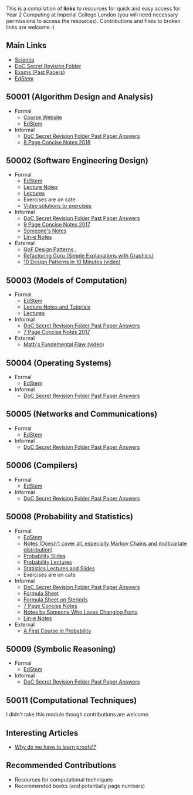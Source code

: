This is a compilation of **links** to resources for quick and easy access for Year 2 Computing at Imperial College London (you will need necessary permissions to access the resources). Contributions and fixes to broken links are welcome :)

## Main Links
- [Scientia](https://scientia.doc.ic.ac.uk/2122/modules)
- [DoC Secret Revision Folder](https://imperiallondon-my.sharepoint.com/personal/comparn_ic_ac_uk/_layouts/15/onedrive.aspx?FolderCTID=0x0120003E6EB4970049CD478091BA8D73740DEE&id=%2Fpersonal%2Fcomparn%5Fic%5Fac%5Fuk%2FDocuments%2FDoC%20Secret%20Revision%20Folder%2FSecond%20Year)
- [Exams (Past Papers)](https://exams.doc.ic.ac.uk/)
- [EdStem](https://edstem.org/us/courses/14737/discussion/)

## 50001 (Algorithm Design and Analysis)
- Formal
  - [Course Website](https://zenzike.com/algo/)
  - [EdStem](https://edstem.org/us/courses/14694/discussion/)
- Informal
  - [DoC Secret Revision Folder Past Paper Answers](https://imperiallondon-my.sharepoint.com/personal/comparn_ic_ac_uk/_layouts/15/onedrive.aspx?FolderCTID=0x0120003E6EB4970049CD478091BA8D73740DEE&id=%2Fpersonal%2Fcomparn%5Fic%5Fac%5Fuk%2FDocuments%2FDoC%20Secret%20Revision%20Folder%2FSecond%20Year%2FAlgorithms%202%20%2D%20SEA)
  - [8 Page Concise Notes 2018](https://imperiallondon-my.sharepoint.com/personal/comparn_ic_ac_uk/_layouts/15/onedrive.aspx?FolderCTID=0x0120003E6EB4970049CD478091BA8D73740DEE&id=%2Fpersonal%2Fcomparn%5Fic%5Fac%5Fuk%2FDocuments%2FDoC%20Secret%20Revision%20Folder%2FSecond%20Year%2FNotes%2F202%20%2D%20Spooner%2Epdf&parent=%2Fpersonal%2Fcomparn%5Fic%5Fac%5Fuk%2FDocuments%2FDoC%20Secret%20Revision%20Folder%2FSecond%20Year%2FNotes)

## 50002 (Software Engineering Design)
- Formal
  - [EdStem](https://edstem.org/us/courses/14695/discussion/)
  - [Lecture Notes](https://scientia.doc.ic.ac.uk/2122/modules/50002/resources/Lecture%20Notes)
  - [Lectures](https://scientia.doc.ic.ac.uk/2122/modules/50002/resources/Lectures)
  - Exercises are on cate
  - [Video solutions to exercises](https://scientia.doc.ic.ac.uk/2122/modules/50002/resources/Suggested%20Solutions)
- Informal
  - [DoC Secret Revision Folder Past Paper Answers](https://imperiallondon-my.sharepoint.com/personal/comparn_ic_ac_uk/_layouts/15/onedrive.aspx?FolderCTID=0x0120003E6EB4970049CD478091BA8D73740DEE&id=%2Fpersonal%2Fcomparn%5Fic%5Fac%5Fuk%2FDocuments%2FDoC%20Secret%20Revision%20Folder%2FSecond%20Year%2FSED)
  - [9 Page Concise Notes 2017](https://imperiallondon-my.sharepoint.com/personal/comparn_ic_ac_uk/_layouts/15/onedrive.aspx?FolderCTID=0x0120003E6EB4970049CD478091BA8D73740DEE&id=%2Fpersonal%2Fcomparn%5Fic%5Fac%5Fuk%2FDocuments%2FDoC%20Secret%20Revision%20Folder%2FSecond%20Year%2FNotes%2F220%20%2D%20Spooner%2Epdf&parent=%2Fpersonal%2Fcomparn%5Fic%5Fac%5Fuk%2FDocuments%2FDoC%20Secret%20Revision%20Folder%2FSecond%20Year%2FNotes)
  - [Someone's Notes](https://imperiallondon-my.sharepoint.com/:w:/r/personal/comparn_ic_ac_uk/_layouts/15/Doc.aspx?sourcedoc=%7B1789C69B-3C12-4915-9CB3-C16132AE42F1%7D&file=220.docx&action=default&mobileredirect=true)
  - [Lin-e Notes](https://imperiallondon-my.sharepoint.com/personal/comparn_ic_ac_uk/_layouts/15/onedrive.aspx?FolderCTID=0x0120003E6EB4970049CD478091BA8D73740DEE&id=%2Fpersonal%2Fcomparn%5Fic%5Fac%5Fuk%2FDocuments%2FDoC%20Secret%20Revision%20Folder%2FSecond%20Year%2FNotes%2Fco220%20%28Software%20Engineering%20Design%29%2Epdf&parent=%2Fpersonal%2Fcomparn%5Fic%5Fac%5Fuk%2FDocuments%2FDoC%20Secret%20Revision%20Folder%2FSecond%20Year%2FNotes)
- External
  - [GoF Design Patterns](https://b-ok.cc/book/632706/5b3eff) [.](https://p300.zlibcdn.com/dtoken/20b1fbcd7ead8897109d659cdfa0b4b8)
  - [Refactoring Guru (Simple Explanations with Graphics)](https://refactoring.guru/design-patterns/catalog)
  - [10 Design Patterns in 10 Minutes (video)](https://www.youtube.com/watch?v=tv-_1er1mWI)

## 50003 (Models of Computation)
- Formal
  - [EdStem](https://edstem.org/us/courses/14696/discussion/)
  - [Lecture Notes and Tutorials](https://scientia.doc.ic.ac.uk/2122/modules/50003/resources/Course%20Material)
  - [Lectures](https://imperial.cloud.panopto.eu/Panopto/Pages/Sessions/List.aspx#folderID=%22d3a860dd-9b1c-40c6-adfe-adb400e57a4c%22)
- Informal
  - [DoC Secret Revision Folder Past Paper Answers](https://imperiallondon-my.sharepoint.com/personal/comparn_ic_ac_uk/_layouts/15/onedrive.aspx?FolderCTID=0x0120003E6EB4970049CD478091BA8D73740DEE&id=%2Fpersonal%2Fcomparn%5Fic%5Fac%5Fuk%2FDocuments%2FDoC%20Secret%20Revision%20Folder%2FSecond%20Year%2FModels%20of%20Computation)
  - [7 Page Concise Notes 2017](https://imperiallondon-my.sharepoint.com/personal/comparn_ic_ac_uk/_layouts/15/onedrive.aspx?FolderCTID=0x0120003E6EB4970049CD478091BA8D73740DEE&id=%2Fpersonal%2Fcomparn%5Fic%5Fac%5Fuk%2FDocuments%2FDoC%20Secret%20Revision%20Folder%2FSecond%20Year%2FNotes%2F240%20%2D%20Spooner%2Epdf&parent=%2Fpersonal%2Fcomparn%5Fic%5Fac%5Fuk%2FDocuments%2FDoC%20Secret%20Revision%20Folder%2FSecond%20Year%2FNotes)
- External
  - [Math's Fundemental Flaw (video)](https://www.youtube.com/watch?v=HeQX2HjkcNo)

## 50004 (Operating Systems)
- Formal
  - [EdStem](https://edstem.org/us/courses/14697/discussion/)
- Informal
  - [DoC Secret Revision Folder Past Paper Answers](https://imperiallondon-my.sharepoint.com/personal/comparn_ic_ac_uk/_layouts/15/onedrive.aspx?FolderCTID=0x0120003E6EB4970049CD478091BA8D73740DEE&id=%2Fpersonal%2Fcomparn%5Fic%5Fac%5Fuk%2FDocuments%2FDoC%20Secret%20Revision%20Folder%2FSecond%20Year%2FOperating%20Systems)

## 50005 (Networks and Communications)
- Formal
  - [EdStem](https://edstem.org/us/courses/14745/discussion/)
- Informal
  - [DoC Secret Revision Folder Past Paper Answers](https://imperiallondon-my.sharepoint.com/personal/comparn_ic_ac_uk/_layouts/15/onedrive.aspx?FolderCTID=0x0120003E6EB4970049CD478091BA8D73740DEE&id=%2Fpersonal%2Fcomparn%5Fic%5Fac%5Fuk%2FDocuments%2FDoC%20Secret%20Revision%20Folder%2FSecond%20Year%2FNetworks%20and%20Communications)

## 50006 (Compilers)
- Formal
  - [EdStem](https://edstem.org/us/courses/14746/discussion/)
- Informal
  - [DoC Secret Revision Folder Past Paper Answers](https://imperiallondon-my.sharepoint.com/personal/comparn_ic_ac_uk/_layouts/15/onedrive.aspx?FolderCTID=0x0120003E6EB4970049CD478091BA8D73740DEE&id=%2Fpersonal%2Fcomparn%5Fic%5Fac%5Fuk%2FDocuments%2FDoC%20Secret%20Revision%20Folder%2FSecond%20Year%2FCompilers)

## 50008 (Probability and Statistics)
- Formal
  - [EdStem](https://edstem.org/us/courses/14748/discussion/)
  - [Notes (Doesn't cover all, especially Markov Chains and multivariate distribution)](https://scientia.doc.ic.ac.uk/2122/modules/50008/resources/Lecture%20Notes/0)
  - [Probability Slides](https://scientia.doc.ic.ac.uk/2122/modules/50008/resources/Lecture%20Notes)
  - [Probability Lectures](https://scientia.doc.ic.ac.uk/2122/modules/50008/resources/Lecture%20Videos)
  - [Statistics Lectures and Slides](https://scientia.doc.ic.ac.uk/2122/modules/50008/resources/Statistics)
  - Exercises are on cate
- Informal
  - [DoC Secret Revision Folder Past Paper Answers](https://imperiallondon-my.sharepoint.com/personal/comparn_ic_ac_uk/_layouts/15/onedrive.aspx?FolderCTID=0x0120003E6EB4970049CD478091BA8D73740DEE&id=%2Fpersonal%2Fcomparn%5Fic%5Fac%5Fuk%2FDocuments%2FDoC%20Secret%20Revision%20Folder%2FSecond%20Year%2FProbability%20and%20Statistics)
  - [Formula Sheet](https://imperiallondon-my.sharepoint.com/personal/comparn_ic_ac_uk/_layouts/15/onedrive.aspx?FolderCTID=0x0120003E6EB4970049CD478091BA8D73740DEE&id=%2Fpersonal%2Fcomparn%5Fic%5Fac%5Fuk%2FDocuments%2FDoC%20Secret%20Revision%20Folder%2FSecond%20Year%2FProbability%20and%20Statistics%2FSTATSEXAMFORMULAE%2Epdf&parent=%2Fpersonal%2Fcomparn%5Fic%5Fac%5Fuk%2FDocuments%2FDoC%20Secret%20Revision%20Folder%2FSecond%20Year%2FProbability%20and%20Statistics)
  - [Formula Sheet on Steriods](https://imperiallondon-my.sharepoint.com/:x:/r/personal/comparn_ic_ac_uk/_layouts/15/Doc.aspx?sourcedoc=%7BF01BB7D7-4EA6-46E0-85B7-705FDC3B9D3C%7D&file=formula-sheet-plus-plus.xlsx&action=default&mobileredirect=true)
  - [7 Page Concise Notes](https://imperiallondon-my.sharepoint.com/personal/comparn_ic_ac_uk/_layouts/15/onedrive.aspx?FolderCTID=0x0120003E6EB4970049CD478091BA8D73740DEE&id=%2Fpersonal%2Fcomparn%5Fic%5Fac%5Fuk%2FDocuments%2FDoC%20Secret%20Revision%20Folder%2FSecond%20Year%2FNotes%2F245%20%2D%20Spooner%2Epdf&parent=%2Fpersonal%2Fcomparn%5Fic%5Fac%5Fuk%2FDocuments%2FDoC%20Secret%20Revision%20Folder%2FSecond%20Year%2FNotes)
  - [Notes by Someone Who Loves Changing Fonts](https://imperiallondon-my.sharepoint.com/:w:/r/personal/comparn_ic_ac_uk/_layouts/15/Doc.aspx?sourcedoc=%7B75D0A3DD-81AD-4EB6-8B3F-5CCF37426E0A%7D&file=245.docx&action=default&mobileredirect=true)
  - [Lin-e Notes](https://imperiallondon-my.sharepoint.com/personal/comparn_ic_ac_uk/_layouts/15/onedrive.aspx?FolderCTID=0x0120003E6EB4970049CD478091BA8D73740DEE&id=%2Fpersonal%2Fcomparn%5Fic%5Fac%5Fuk%2FDocuments%2FDoC%20Secret%20Revision%20Folder%2FSecond%20Year%2FNotes%2Fco245%20%28Probability%20%26%20Statistics%29%2Epdf&parent=%2Fpersonal%2Fcomparn%5Fic%5Fac%5Fuk%2FDocuments%2FDoC%20Secret%20Revision%20Folder%2FSecond%20Year%2FNotes)
- External
  - [A First Course in Probability](https://b-ok.cc/book/5475023/1d262b)

## 50009 (Symbolic Reasoning)
- Formal
  - [EdStem](https://edstem.org/us/courses/14749/discussion/)
- Informal
  - [DoC Secret Revision Folder Past Paper Answers](https://imperiallondon-my.sharepoint.com/personal/comparn_ic_ac_uk/_layouts/15/onedrive.aspx?FolderCTID=0x0120003E6EB4970049CD478091BA8D73740DEE&id=%2Fpersonal%2Fcomparn%5Fic%5Fac%5Fuk%2FDocuments%2FDoC%20Secret%20Revision%20Folder%2FMSc%20Computing%2Fsymbolic%20ai)

## 50011 (Computational Techniques)

I didn't take this module though contributions are welcome.

## Interesting Articles
- [Why do we have to learn proofs!?](https://people.math.sc.edu/cooper/proofs.pdf)

## Recommended Contributions
- Resources for computational techniques
- Recommended books (and potentially page numbers)
